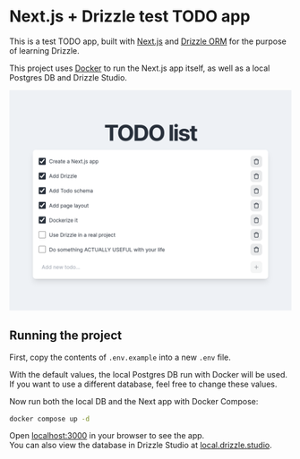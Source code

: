 # Next.js + Drizzle test TODO app

This is a test TODO app, built with [Next.js](https://nextjs.org/) and [Drizzle ORM](https://orm.drizzle.team/) for the purpose of learning Drizzle.

This project uses [Docker](https://www.docker.com/) to run the Next.js app itself, as well as a local Postgres DB and Drizzle Studio.

![TODO app screenshot](./screenshot.png)

## Running the project

First, copy the contents of `.env.example` into a new `.env` file.

With the default values, the local Postgres DB run with Docker will be used. If you want to use a different database, feel free to change these values.

Now run both the local DB and the Next app with Docker Compose:

```bash
docker compose up -d
```

Open [localhost:3000](http://localhost:3000) in your browser to see the app. \
You can also view the database in Drizzle Studio at [local.drizzle.studio](https://local.drizzle.studio/).
